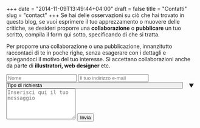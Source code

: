 +++
date = "2014-11-09T13:49:44+04:00"
draft = false
title = "Contatti"
slug = "contact"
+++
Se hai delle osservazioni su ciò che hai trovato in questo blog, se vuoi esprimere il tuo apprezzamento o muovere delle critiche, se desideri proporre una **collaborazione** o **pubblicare** un tuo scritto, compila il form qui sotto, specificando di che si tratta.

Per proporre una collaborazione o una pubblicazione, innanzitutto raccontaci di te in poche righe, senza esagerare con i dettagli e spiegandoci il motivo del tuo interesse. Si accettano collaborazioni anche da parte di **illustratori, web designer**  etc.


<style>
  .select-wrapper {
    position: relative;
    display: inline-block;
    width: 100%;
  }

  .select-wrapper select {
    appearance: none;
    -webkit-appearance: none;
    -moz-appearance: none;
    width: calc(100% - 40px); /* Aggiunto padding per compensare la larghezza della freccetta */
    padding-right: 30px;
  }

  .select-wrapper:after {
    content: "\25BC";
    position: absolute;
    top: 50%;
    right: 10px;
    transform: translateY(-50%);
    pointer-events: none;
  }

  body {
    background-image: url({{ .Site.BaseURL }}/images/contact-background.png);
    background-size: cover;
    background-repeat: no-repeat;
  }


</style>

<div class="py2">
  <form action="https://formspree.io/f/xgejonav" method="POST" class="form-stacked form-light" id="contact-form">
    <input type="text" name="name" class="input mobile-block" placeholder="Nome" required>
    <input type="text" name="email" class="input mobile-block" placeholder="Il tuo indirizzo e-mail" required>
    <div class="select-wrapper">
      <select name="subject" class="input mobile-block" required>
        <option value="" selected disabled>Tipo di richiesta</option>
        <option value="suggerimento">Suggerimento</option>
        <option value="collaborazione">Collaborazione</option>
        <option value="pubblicazione">Pubblicazione</option>
      </select>
    </div>
    <textarea type="text" name="content" class="input mobile-block" rows="5" placeholder="Inserisci qui il tuo messaggio" required></textarea>
    <input type="submit" class="button button-blue button-big mobile-block" value="Invia">
  </form>
</div>

<script>
  document.getElementById("contact-form").addEventListener("submit", function(event) {
    var form = event.target;
    var fields = form.querySelectorAll("[required]");
    var isValid = true;

    for (var i = 0; i < fields.length; i++) {
      if (!fields[i].value.trim()) {
        isValid = false;
        fields[i].classList.add("error");
      } else {
        fields[i].classList.remove("error");
      }
    }

    if (!isValid) {
      event.preventDefault();
    }
  });
</script>
